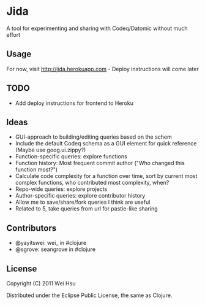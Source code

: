 # Jida

A tool for experimenting and sharing with Codeq/Datomic without much effort

## Usage

For now, visit http://jida.herokuapp.com - Deploy instructions will come later

## TODO

 * Add deploy instructions for frontend to Heroku
 
## Ideas
 
 * GUI-approach to building/editing queries based on the schem
 * Include the default Codeq schema as a GUI element for quick reference (Maybe use goog.ui.zippy?)
 * Function-specific queries: explore functions
 * Function history: Most frequent commit author ("Who changed this function most?")
 * Calculate code complexity for a function over time, sort by current most complex functions, who contributed most complexity, when?
 * Repo-wide queries: explore projects
 * Author-specific queries: explore contributor history
 * Allow me to save/share/fork queries I think are useful
 * Related to 5, take queries from url for pastie-like sharing

## Contributors

 * @yayitswei: wei_ in #clojure
 * @sgrove: seangrove in #clojure

## License

Copyright (C) 2011 Wei Hsu

Distributed under the Eclipse Public License, the same as Clojure.

